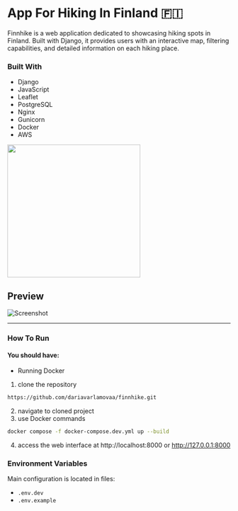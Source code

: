 # App For Hiking In Finland 🇫🇮
 
Finnhike is a web application dedicated to showcasing hiking spots in Finland. Built with Django, it provides users with an interactive map, filtering capabilities, and detailed information on each hiking place.




### Built With
- Django
- JavaScript
- Leaflet
- PostgreSQL
- Nginx
- Gunicorn
- Docker
- AWS

<img src="https://i.giphy.com/media/v1.Y2lkPTc5MGI3NjExeHJwcjAwcGQ2YnMzMGw2NDZod2hnOTI5NHZydDN2aXJnN2k4bmZiZiZlcD12MV9pbnRlcm5hbF9naWZfYnlfaWQmY3Q9Zw/7p0qZOxUe5cIM/giphy.gif" width="300px" />



## Preview

![Screenshot](static/base/images/finnhike.png)

<hr>

### How To Run

#### You should have:

  - Running Docker

1. clone the repository
```bash
https://github.com/dariavarlamovaa/finnhike.git
```

2. navigate to cloned project
3. use Docker commands
```bash
docker compose -f docker-compose.dev.yml up --build
```
4. access the web interface at http://localhost:8000 or http://127.0.0.1:8000


### Environment Variables

Main configuration is located in files:
 - `.env.dev`
 - `.env.example`

